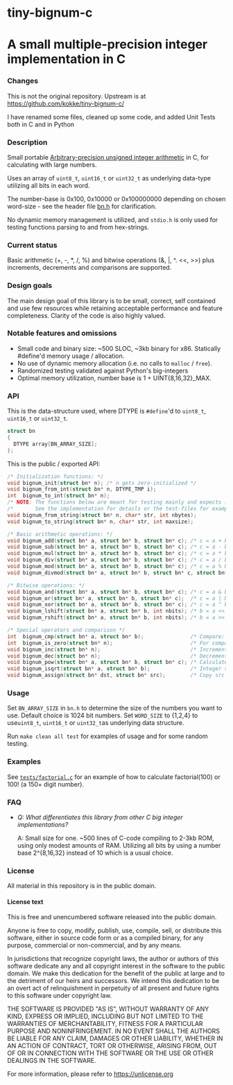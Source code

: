 # tiny-bignum-c
# A small multiple-precision integer implementation in C
### Changes
This is not the original repository. Upstream is at https://github.com/kokke/tiny-bignum-c/

I have renamed some files, cleaned up some code, and added Unit Tests both in C and in Python

### Description
Small portable [Arbitrary-precision unsigned integer arithmetic](https://en.wikipedia.org/wiki/Arbitrary-precision_arithmetic) in C, for calculating with large numbers.

Uses an array of `uint8_t`, `uint16_t` or `uint32_t` as underlying data-type utilizing all bits in each word.

The number-base is 0x100, 0x10000 or 0x100000000 depending on chosen word-size - see the header file [bn.h](https://github.com/kokke/tiny-bignum-c/blob/master/bn.h) for clarification.

No dynamic memory management is utilized, and `stdio.h` is only used for testing functions parsing to and from hex-strings.


### Current status

Basic arithmetic (+, -, *, /, %) and bitwise operations (&, |, ^. <<, >>) plus increments, decrements and comparisons are supported. 


### Design goals
The main design goal of this library is to be small, correct, self contained and use few resources while retaining acceptable performance and feature completeness. Clarity of the code is also highly valued.


### Notable features and omissions
- Small code and binary size: ~500 SLOC, ~3kb binary for x86. Statically #define'd memory usage / allocation.
- No use of dynamic memory allocation (i.e. no calls to `malloc` / `free`).
- Randomized testing validated against Python's big-integers
- Optimal memory utilization, number base is 1 + UINT{8,16,32}_MAX.


### API
This is the data-structure used, where DTYPE is `#define`'d to `uint8_t`, `uint16_t` or `uint32_t`.
```C
struct bn
{
  DTYPE array[BN_ARRAY_SIZE];
};
```

This is the public / exported API:
```C
/* Initialization functions: */
void bignum_init(struct bn* n); /* n gets zero-initialized */
void bignum_from_int(struct bn* n, DTYPE_TMP i);
int  bignum_to_int(struct bn* n);
/* NOTE: The functions below are meant for testing mainly and expects input in hex-format and of a certain length */
/*       See the implementation for details or the test-files for examples of how to use them. */
void bignum_from_string(struct bn* n, char* str, int nbytes);
void bignum_to_string(struct bn* n, char* str, int maxsize);

/* Basic arithmetic operations: */
void bignum_add(struct bn* a, struct bn* b, struct bn* c); /* c = a + b */
void bignum_sub(struct bn* a, struct bn* b, struct bn* c); /* c = a - b */
void bignum_mul(struct bn* a, struct bn* b, struct bn* c); /* c = a * b */
void bignum_div(struct bn* a, struct bn* b, struct bn* c); /* c = a / b */
void bignum_mod(struct bn* a, struct bn* b, struct bn* c); /* c = a % b */
void bignum_divmod(struct bn* a, struct bn* b, struct bn* c, struct bn* d); /* c = a/b, d = a%b */

/* Bitwise operations: */
void bignum_and(struct bn* a, struct bn* b, struct bn* c); /* c = a & b */
void bignum_or(struct bn* a, struct bn* b, struct bn* c);  /* c = a | b */
void bignum_xor(struct bn* a, struct bn* b, struct bn* c); /* c = a ^ b */
void bignum_lshift(struct bn* a, struct bn* b, int nbits); /* b = a << nbits */
void bignum_rshift(struct bn* a, struct bn* b, int nbits); /* b = a >> nbits */

/* Special operators and comparison */
int  bignum_cmp(struct bn* a, struct bn* b);               /* Compare: returns LARGER, EQUAL or SMALLER */
int  bignum_is_zero(struct bn* n);                         /* For comparison with zero */
void bignum_inc(struct bn* n);                             /* Increment: add one to n */
void bignum_dec(struct bn* n);                             /* Decrement: subtract one from n */
void bignum_pow(struct bn* a, struct bn* b, struct bn* c); /* Calculate a^b -- e.g. 2^10 => 1024 */
void bignum_isqrt(struct bn* a, struct bn* b);             /* Integer square root -- e.g. isqrt(5) => 2 */
void bignum_assign(struct bn* dst, struct bn* src);        /* Copy src into dst -- dst := src */
```
    
### Usage

Set `BN_ARRAY_SIZE` in `bn.h` to determine the size of the numbers you want to use. Default choice is 1024 bit numbers.
Set `WORD_SIZE` to {1,2,4} to use`uint8_t`, `uint16_t` or `uint32_t`as underlying data structure.

Run `make clean all test` for examples of usage and for some random testing.


### Examples

See [`tests/factorial.c`](https://github.com/kokke/tiny-bignum-c/blob/master/tests/factorial.c) for an example of how to calculate factorial(100) or 100! (a 150+ digit number).


### FAQ
- *Q: What differentiates this library from other C big integer implementations?*

  A: Small size for one. ~500 lines of C-code compiling to 2-3kb ROM, using only modest amounts of RAM.
     Utilizing all bits by using a number base 2^{8,16,32} instead of 10 which is a usual choice.


### License
All material in this repository is in the public domain.


#### License text
This is free and unencumbered software released into the public domain.

Anyone is free to copy, modify, publish, use, compile, sell, or
distribute this software, either in source code form or as a compiled
binary, for any purpose, commercial or non-commercial, and by any
means.

In jurisdictions that recognize copyright laws, the author or authors
of this software dedicate any and all copyright interest in the
software to the public domain. We make this dedication for the benefit
of the public at large and to the detriment of our heirs and
successors. We intend this dedication to be an overt act of
relinquishment in perpetuity of all present and future rights to this
software under copyright law.

THE SOFTWARE IS PROVIDED "AS IS", WITHOUT WARRANTY OF ANY KIND,
EXPRESS OR IMPLIED, INCLUDING BUT NOT LIMITED TO THE WARRANTIES OF
MERCHANTABILITY, FITNESS FOR A PARTICULAR PURPOSE AND NONINFRINGEMENT.
IN NO EVENT SHALL THE AUTHORS BE LIABLE FOR ANY CLAIM, DAMAGES OR
OTHER LIABILITY, WHETHER IN AN ACTION OF CONTRACT, TORT OR OTHERWISE,
ARISING FROM, OUT OF OR IN CONNECTION WITH THE SOFTWARE OR THE USE OR
OTHER DEALINGS IN THE SOFTWARE.

For more information, please refer to <https://unlicense.org>
